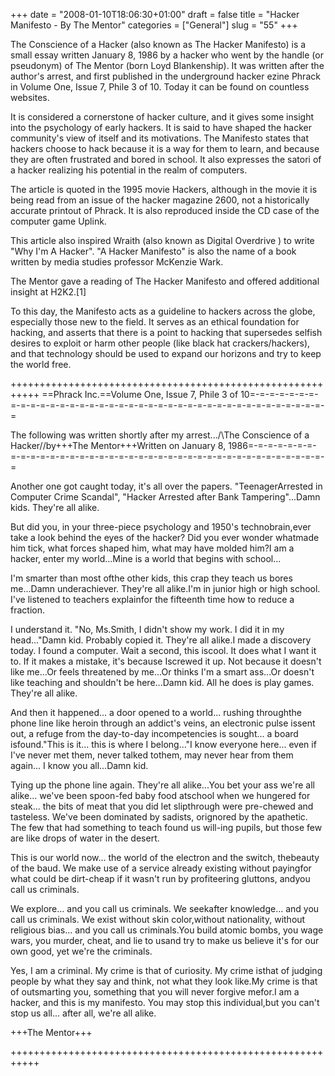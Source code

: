 +++
date = "2008-01-10T18:06:30+01:00"
draft = false
title = "Hacker Manifesto - By The Mentor"
categories = ["General"]
slug = "55"
+++

The Conscience of a Hacker (also known as The Hacker Manifesto) is a small essay written January 8, 1986 by a hacker who went by the handle (or pseudonym) of The Mentor (born Loyd Blankenship). It was written after the author's arrest, and first published in the underground hacker ezine Phrack in Volume One, Issue 7, Phile 3 of 10. Today it can be found on countless websites.

It is considered a cornerstone of hacker culture, and it gives some insight into the psychology of early hackers. It is said to have shaped the hacker community's view of itself and its motivations. The Manifesto states that hackers choose to hack because it is a way for them to learn, and because they are often frustrated and bored in school. It also expresses the satori of a hacker realizing his potential in the realm of computers.

The article is quoted in the 1995 movie Hackers, although in the movie it is being read from an issue of the hacker magazine 2600, not a historically accurate printout of Phrack. It is also reproduced inside the CD case of the computer game Uplink.

This article also inspired Wraith (also known as Digital Overdrive ) to write "Why I'm A Hacker". "A Hacker Manifesto" is also the name of a book written by media studies professor McKenzie Wark.

The Mentor gave a reading of The Hacker Manifesto and offered additional insight at H2K2.[1]

To this day, the Manifesto acts as a guideline to hackers across the globe, especially those new to the field. It serves as an ethical foundation for hacking, and asserts that there is a point to hacking that supersedes selfish desires to exploit or harm other people (like black hat crackers/hackers), and that technology should be used to expand our horizons and try to keep the world free.


+++++++++++++++++++++++++++++++++++++++++++++++++++++++++++
==Phrack Inc.==Volume One, Issue 7, Phile 3 of 10=-=-=-=-=-=-=-=-=-=-=-=-=-=-=-=-=-=-=-=-=-=-=-=-=-=-=-=-=-=-=-=-=-=-=-=-=-=-=-=

The following was written shortly after my arrest...\/\The Conscience of a Hacker/\/by+++The Mentor+++Written on January 8, 1986=-=-=-=-=-=-=-=-=-=-=-=-=-=-=-=-=-=-=-=-=-=-=-=-=-=-=-=-=-=-=-=-=-=-=-=-=-=-=-=

Another one got caught today, it's all over the papers. "TeenagerArrested in Computer Crime Scandal", "Hacker Arrested after Bank Tampering"...Damn kids. They're all alike.

But did you, in your three-piece psychology and 1950's technobrain,ever take a look behind the eyes of the hacker? Did you ever wonder whatmade him tick, what forces shaped him, what may have molded him?I am a hacker, enter my world...Mine is a world that begins with school...

I'm smarter than most ofthe other kids, this crap they teach us bores me...Damn underachiever. They're all alike.I'm in junior high or high school. I've listened to teachers explainfor the fifteenth time how to reduce a fraction.

I understand it. "No, Ms.Smith, I didn't show my work. I did it in my head..."Damn kid. Probably copied it. They're all alike.I made a discovery today. I found a computer. Wait a second, this iscool. It does what I want it to. If it makes a mistake, it's because Iscrewed it up. Not because it doesn't like me...Or feels threatened by me...Or thinks I'm a smart ass...Or doesn't like teaching and shouldn't be here...Damn kid. All he does is play games. They're all alike.

And then it happened... a door opened to a world... rushing throughthe phone line like heroin through an addict's veins, an electronic pulse issent out, a refuge from the day-to-day incompetencies is sought... a board isfound."This is it... this is where I belong..."I know everyone here... even if I've never met them, never talked tothem, may never hear from them again... I know you all...Damn kid.

Tying up the phone line again. They're all alike...You bet your ass we're all alike... we've been spoon-fed baby food atschool when we hungered for steak... the bits of meat that you did let slipthrough were pre-chewed and tasteless. We've been dominated by sadists, orignored by the apathetic. The few that had something to teach found us will-ing pupils, but those few are like drops of water in the desert.

This is our world now... the world of the electron and the switch, thebeauty of the baud. We make use of a service already existing without payingfor what could be dirt-cheap if it wasn't run by profiteering gluttons, andyou call us criminals.

We explore... and you call us criminals. We seekafter knowledge... and you call us criminals. We exist without skin color,without nationality, without religious bias... and you call us criminals.You build atomic bombs, you wage wars, you murder, cheat, and lie to usand try to make us believe it's for our own good, yet we're the criminals.

Yes, I am a criminal. My crime is that of curiosity. My crime isthat of judging people by what they say and think, not what they look like.My crime is that of outsmarting you, something that you will never forgive mefor.I am a hacker, and this is my manifesto. You may stop this individual,but you can't stop us all... after all, we're all alike.

+++The Mentor+++

+++++++++++++++++++++++++++++++++++++++++++++++++++++++++++
